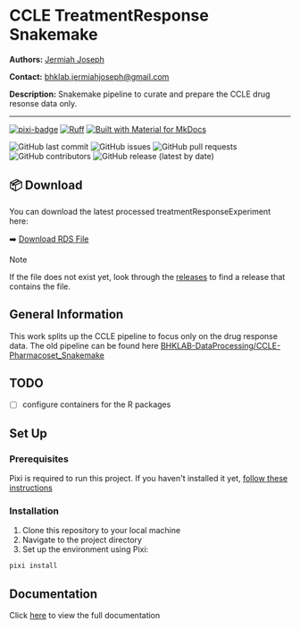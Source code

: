 # CCLE TreatmentResponse Snakemake

**Authors:** [Jermiah Joseph](https://github.com/jjjermiah)

**Contact:** [bhklab.jermiahjoseph@gmail.com](mailto:bhklab.jermiahjoseph@gmail.com)

**Description:** Snakemake pipeline to curate and prepare the CCLE drug resonse data only.

--------------------------------------

[![pixi-badge](https://img.shields.io/endpoint?url=https://raw.githubusercontent.com/prefix-dev/pixi/main/assets/badge/v0.json&style=flat-square)](https://github.com/prefix-dev/pixi)
[![Ruff](https://img.shields.io/endpoint?url=https://raw.githubusercontent.com/astral-sh/ruff/main/assets/badge/v2.json&style=flat-square)](https://github.com/astral-sh/ruff)
[![Built with Material for MkDocs](https://img.shields.io/badge/mkdocs--material-gray?logo=materialformkdocs&style=flat-square)](https://github.com/squidfunk/mkdocs-material)

![GitHub last commit](https://img.shields.io/github/last-commit/BHKLAB-DataProcessing/ccle-treatmentresponse-snakemake?style=flat-square)
![GitHub issues](https://img.shields.io/github/issues/BHKLAB-DataProcessing/ccle-treatmentresponse-snakemake?style=flat-square)
![GitHub pull requests](https://img.shields.io/github/issues-pr/BHKLAB-DataProcessing/ccle-treatmentresponse-snakemake?style=flat-square)
![GitHub contributors](https://img.shields.io/github/contributors/BHKLAB-DataProcessing/ccle-treatmentresponse-snakemake?style=flat-square)
![GitHub release (latest by date)](https://img.shields.io/github/v/release/BHKLAB-DataProcessing/ccle-treatmentresponse-snakemake?style=flat-square)

## 📦 Download

You can download the latest processed treatmentResponseExperiment here:

➡️ [Download RDS File](https://github.com/BHKLAB-DataProcessing/ccle-treatmentresponse-snakemake/releases/latest/download/CCLE_treatmentResponseExperiment.RDS)

> [!NOTE]
> If the file does not exist yet, look through the [releases](https://github.com/BHKLAB-DataProcessing/ccle-treatmentresponse-snakemake/releases) to find a release that contains the file.

## General Information

This work splits up the CCLE pipeline to focus only on the drug response data.
The old pipeline can be found here [BHKLAB-DataProcessing/CCLE-Pharmacoset_Snakemake](https://github.com/BHKLAB-DataProcessing/CCLE-Pharmacoset_Snakemake)

## TODO

- [ ] configure containers for the R packages

## Set Up

### Prerequisites

Pixi is required to run this project.
If you haven't installed it yet, [follow these instructions](https://pixi.sh/latest/)

### Installation

1. Clone this repository to your local machine
2. Navigate to the project directory
3. Set up the environment using Pixi:

```bash
pixi install
```

## Documentation

Click [here](https://BHKLAB-DataProcessing.github.io/ccle-treatmentresponse-snakemake) to view the full documentation
